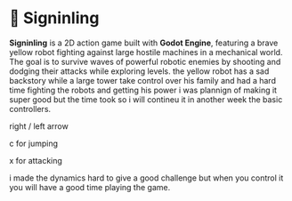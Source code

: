 # 🤖 Signinling

**Signinling** is a 2D action game built with **Godot Engine**, featuring a brave yellow robot fighting against large hostile machines in a mechanical world.  
The goal is to survive waves of powerful robotic enemies by shooting and dodging their attacks while exploring levels. 
the yellow robot has a sad backstory while a large tower take control over his family and had a hard time fighting the robots and getting his power i was plannign of making it super good but the time took so i will contineu it in another week the basic controllers.

right / left arrow 

c for jumping 

x for attacking

i made the dynamics hard to give a good challenge but when you control it you will have a good time playing the game.
